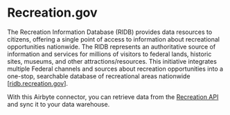 # Recreation.gov
The Recreation Information Database (RIDB) provides data resources to citizens, 
offering a single point of access to information about recreational opportunities nationwide. 
The RIDB represents an authoritative source of information and services for millions of visitors to federal lands, 
historic sites, museums, and other attractions/resources. 
This initiative integrates multiple Federal channels and 
sources about recreation opportunities into a one-stop, 
searchable database of recreational areas nationwide [[ridb.recreation.gov](https://ridb.recreation.gov/docs)].

With this Airbyte connector, you can retrieve data from the [Recreation API](https://ridb.recreation.gov/landing) and
sync it to your data warehouse. 